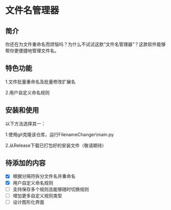 # 文件名管理器

## 简介

你还在为文件重命名而烦恼吗？为什么不试试这款“文件名管理器”？这款软件能够帮你更便捷地管理文件名。

## 特色功能

1.文件批量重命名及批量修改扩展名

2.用户自定义命名规则

## 安装和使用

以下方法选择其一：

1.使用git克隆该仓库，运行FilenameChanger\main.py

2.从Release下载已打包好的安装文件（敬请期待）

## 待添加的内容

- [x] 根据分隔符拆分文件名并重命名
- [x] 用户自定义命名规则
- [ ] 支持保存多个规则且能够随时切换规则
- [ ] 增加更多自定义规则类型
- [ ] 设计图形化界面